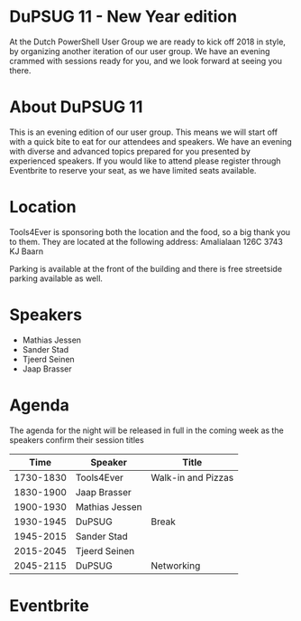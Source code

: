 # DuPSUG 11 - New Year edition
At the Dutch PowerShell User Group we are ready to kick off 2018 in style, by organizing another iteration of our user group. We have an evening crammed with sessions ready for you, and we look forward at seeing you there.

# About DuPSUG 11
This is an evening edition of our user group. This means we will start off with a quick bite to eat for our attendees and speakers. We have an evening with diverse and advanced topics prepared for you presented by experienced speakers. If you would like to attend please register through Eventbrite to reserve your seat, as we have limited seats available.

# Location
Tools4Ever is sponsoring both the location and the food, so a big thank you to them. They are located at the following address:
Amalialaan 126C
3743 KJ Baarn

Parking is available at the front of the building and there is free streetside parking available as well.

# Speakers
* Mathias Jessen
* Sander Stad
* Tjeerd Seinen
* Jaap Brasser

# Agenda
The agenda for the night will be released in full in the coming week as the speakers confirm their session titles

| Time | Speaker | Title |
| ------------- | ------------- | ------------- | 
| 1730-1830 | Tools4Ever | Walk-in and Pizzas |
| 1830-1900 | Jaap Brasser | |
| 1900-1930 | Mathias Jessen | |
| 1930-1945 | DuPSUG | Break |
| 1945-2015 | Sander Stad | |
| 2015-2045 | Tjeerd Seinen | |
| 2045-2115 | DuPSUG | Networking |

# Eventbrite
